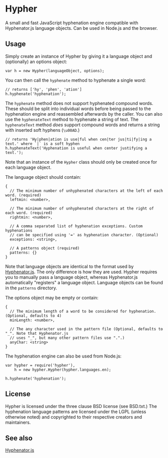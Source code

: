 # Hypher

A small and fast JavaScript hyphenation engine compatible with Hyphenator.js language objects. Can be used in Node.js and the browser.

## Usage
Simply create an instance of Hypher by giving it a language object and (optionally) an options object:

    var h = new Hypher(languageObject, options);

You can then call the `hyphenate` method to hyphenate a single word:

    // returns ['hy', 'phen', 'ation']
    h.hyphenate('hyphenation');

The `hyphenate` method does not support hyphenated compound words. These should be split into individual words before being passed to the hyphenation engine and reassembled afterwards by the caller. You can also use the `hyphenateText` method to hyphenate a string of text. The `hyphenateText` method *does* support compound words and returns a string with inserted soft hyphens (`\u00AD`.)

    // returns 'Hy|phen|ation is use|ful when cen|ter jus|ti|fy|ing a text.' where `|` is a soft hyphen
    h.hyphenateText('Hyphenation is useful when center justifying a text.');

Note that an instance of the `Hypher` class should only be created once for each language object.

The language object should contain:

    {
      // The minimum number of unhyphenated characters at the left of each word. (required)
      leftmin: <number>, 

      // The minimum number of unhyphenated characters at the right of each word. (required)
      rightmin: <number>,

      // A comma separated list of hyphenation exceptions. Custom hyphenations
      // can be specified using '=' as hyphenation character. (Optional)
      exceptions: <string>,

      // A patterns object (required)
      patterns: {}
    }

Note that language objects are identical to the format used by [Hyphenator.js](http://code.google.com/p/hyphenator/). The only difference is how they are used. Hypher requires you  to manually pass a language object, whereas Hyphenator.js automatically "registers" a language object. Language objects can be found in the `patterns` directory.

The options object may be empty or contain:

    {
      // The minimum length of a word to be considered for hyphenation. (Optional, defaults to 4)
      minLength: <number>,

      // The any character used in the pattern file (Optional, defaults to "_". Note that Hyphenator.js
      // uses "_", but many other pattern files use ".".)
      anyChar: <string>
    }

The hyphenation engine can also be used from Node.js:

    var hypher = require('hypher'),
        h = new hypher.Hypher(hypher.languages.en);

    h.hyphenate('hyphenation');

## License
Hypher is licensed under the three clause BSD license (see BSD.txt.) The hyphenation language patterns are licensed under the LGPL (unless otherwise noted) and copyrighted to their respective creators and maintainers. 

## See also
[Hyphenator.js](http://code.google.com/p/hyphenator/)
